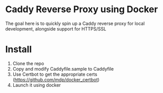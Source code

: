 # Caddy Reverse Proxy using Docker

The goal here is to quickly spin up a Caddy reverse proxy for local development, alongside
support for HTTPS/SSL

# Install

1. Clone the repo
1. Copy and modify Caddyfile.sample to Caddyfile
1. Use Certbot to get the appropriate certs (https://github.com/mdp/docker_certbot)
1. Launch it using docker

